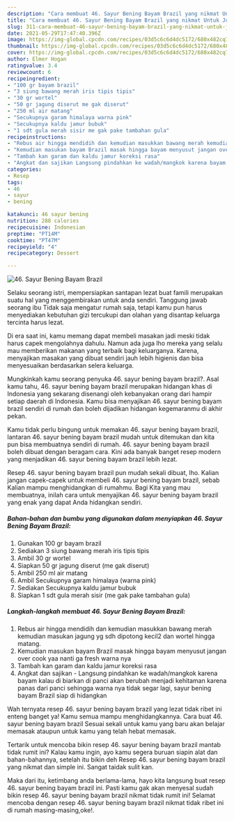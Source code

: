```yaml
---
description: "Cara membuat 46. Sayur Bening Bayam Brazil yang nikmat Untuk Jualan"
title: "Cara membuat 46. Sayur Bening Bayam Brazil yang nikmat Untuk Jualan"
slug: 311-cara-membuat-46-sayur-bening-bayam-brazil-yang-nikmat-untuk-jualan
date: 2021-05-29T17:47:40.396Z
image: https://img-global.cpcdn.com/recipes/03d5c6c6d4dc5172/680x482cq70/46-sayur-bening-bayam-brazil-foto-resep-utama.jpg
thumbnail: https://img-global.cpcdn.com/recipes/03d5c6c6d4dc5172/680x482cq70/46-sayur-bening-bayam-brazil-foto-resep-utama.jpg
cover: https://img-global.cpcdn.com/recipes/03d5c6c6d4dc5172/680x482cq70/46-sayur-bening-bayam-brazil-foto-resep-utama.jpg
author: Elmer Hogan
ratingvalue: 3.4
reviewcount: 6
recipeingredient:
- "100 gr bayam brazil"
- "3 siung bawang merah iris tipis tipis"
- "30 gr wortel"
- "50 gr jagung diserut me gak diserut"
- "250 ml air matang"
- "Secukupnya garam himalaya warna pink"
- "Secukupnya kaldu jamur bubuk"
- "1 sdt gula merah sisir me gak pake tambahan gula"
recipeinstructions:
- "Rebus air hingga mendidih dan kemudian masukkan bawang merah kemudian masukan jagung yg sdh dipotong kecil2 dan wortel hingga matang."
- "Kemudian masukan bayam Brazil masak hingga bayam menyusut jangan over cook yaa nanti ga fresh warna nya"
- "Tambah kan garam dan kaldu jamur koreksi rasa"
- "Angkat dan sajikan Langsung pindahkan ke wadah/mangkok karena bayam kalau di biarkan di panci akan berubah menjadi kehitaman karena panas dari panci sehingga warna nya tidak segar lagi, sayur bening bayam Brazil siap di hidangkan"
categories:
- Resep
tags:
- 46
- sayur
- bening

katakunci: 46 sayur bening 
nutrition: 288 calories
recipecuisine: Indonesian
preptime: "PT14M"
cooktime: "PT47M"
recipeyield: "4"
recipecategory: Dessert

---
```



![46. Sayur Bening Bayam Brazil](https://img-global.cpcdn.com/recipes/03d5c6c6d4dc5172/680x482cq70/46-sayur-bening-bayam-brazil-foto-resep-utama.jpg)

Selaku seorang istri, mempersiapkan santapan lezat buat famili merupakan suatu hal yang menggembirakan untuk anda sendiri. Tanggung jawab seorang ibu Tidak saja mengatur rumah saja, tetapi kamu pun harus menyediakan kebutuhan gizi tercukupi dan olahan yang disantap keluarga tercinta harus lezat.

Di era  saat ini, kamu memang dapat membeli masakan jadi meski tidak harus capek mengolahnya dahulu. Namun ada juga lho mereka yang selalu mau memberikan makanan yang terbaik bagi keluarganya. Karena, menyajikan masakan yang dibuat sendiri jauh lebih higienis dan bisa menyesuaikan berdasarkan selera keluarga. 



Mungkinkah kamu seorang penyuka 46. sayur bening bayam brazil?. Asal kamu tahu, 46. sayur bening bayam brazil merupakan hidangan khas di Indonesia yang sekarang disenangi oleh kebanyakan orang dari hampir setiap daerah di Indonesia. Kamu bisa menyajikan 46. sayur bening bayam brazil sendiri di rumah dan boleh dijadikan hidangan kegemaranmu di akhir pekan.

Kamu tidak perlu bingung untuk memakan 46. sayur bening bayam brazil, lantaran 46. sayur bening bayam brazil mudah untuk ditemukan dan kita pun bisa membuatnya sendiri di rumah. 46. sayur bening bayam brazil boleh dibuat dengan beragam cara. Kini ada banyak banget resep modern yang menjadikan 46. sayur bening bayam brazil lebih lezat.

Resep 46. sayur bening bayam brazil pun mudah sekali dibuat, lho. Kalian jangan capek-capek untuk membeli 46. sayur bening bayam brazil, sebab Kalian mampu menghidangkan di rumahmu. Bagi Kita yang mau membuatnya, inilah cara untuk menyajikan 46. sayur bening bayam brazil yang enak yang dapat Anda hidangkan sendiri.

<!--inarticleads1-->

##### Bahan-bahan dan bumbu yang digunakan dalam menyiapkan 46. Sayur Bening Bayam Brazil:

1. Gunakan 100 gr bayam brazil
1. Sediakan 3 siung bawang merah iris tipis tipis
1. Ambil 30 gr wortel
1. Siapkan 50 gr jagung diserut (me gak diserut)
1. Ambil 250 ml air matang
1. Ambil Secukupnya garam himalaya (warna pink)
1. Sediakan Secukupnya kaldu jamur bubuk
1. Siapkan 1 sdt gula merah sisir (me gak pake tambahan gula)




<!--inarticleads2-->

##### Langkah-langkah membuat 46. Sayur Bening Bayam Brazil:

1. Rebus air hingga mendidih dan kemudian masukkan bawang merah kemudian masukan jagung yg sdh dipotong kecil2 dan wortel hingga matang.
1. Kemudian masukan bayam Brazil masak hingga bayam menyusut jangan over cook yaa nanti ga fresh warna nya
1. Tambah kan garam dan kaldu jamur koreksi rasa
1. Angkat dan sajikan - Langsung pindahkan ke wadah/mangkok karena bayam kalau di biarkan di panci akan berubah menjadi kehitaman karena panas dari panci sehingga warna nya tidak segar lagi, sayur bening bayam Brazil siap di hidangkan




Wah ternyata resep 46. sayur bening bayam brazil yang lezat tidak ribet ini enteng banget ya! Kamu semua mampu menghidangkannya. Cara buat 46. sayur bening bayam brazil Sesuai sekali untuk kamu yang baru akan belajar memasak ataupun untuk kamu yang telah hebat memasak.

Tertarik untuk mencoba bikin resep 46. sayur bening bayam brazil mantab tidak rumit ini? Kalau kamu ingin, ayo kamu segera buruan siapin alat dan bahan-bahannya, setelah itu bikin deh Resep 46. sayur bening bayam brazil yang nikmat dan simple ini. Sangat taidak sulit kan. 

Maka dari itu, ketimbang anda berlama-lama, hayo kita langsung buat resep 46. sayur bening bayam brazil ini. Pasti kamu gak akan menyesal sudah bikin resep 46. sayur bening bayam brazil nikmat tidak rumit ini! Selamat mencoba dengan resep 46. sayur bening bayam brazil nikmat tidak ribet ini di rumah masing-masing,oke!.

